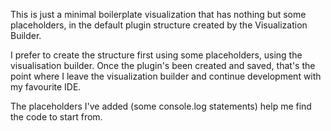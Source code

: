 This is just a minimal boilerplate visualization that has nothing but some placeholders, in the default plugin structure created by the Visualization Builder.

I prefer to create the structure first using some placeholders, using the visualisation builder. Once the plugin's been created and saved, that's the point where I leave the visualization builder and continue development with my favourite IDE.

The placeholders I've added (some console.log statements) help me find the code to start from.